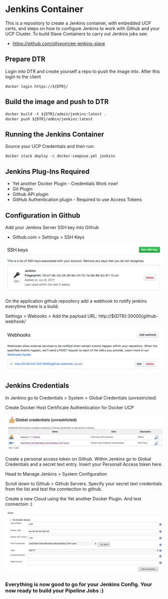 # Jenkins Container
This is a repository to create a Jenkins container, with embedded UCP certs, and steps on how to configure Jenkins to work with Github and your UCP Cluster. To build Slave Containers to carry out Jenkins jobs see:

- https://github.com/ollypom/ee-jenkins-slave

## Prepare DTR
Login into DTR and create yourself a repo to push the image into. After this login to the client

```
docker login https://${DTR}/
```

## Build the image and push to DTR

```
docker build -t ${DTR}/admin/jenkins:latest .
docker push ${DTR}/admin/jenkins:latest
```
## Running the Jenkins Container

Source your UCP Credentials and then run:

```
docker stack deploy -c docker-compose.yml jenkins
```

## Jenkins Plug-Ins Required

- Yet another Docker Plugin - Credentials Work now!
- Git Plugin
- Github API plugin
- GitHub Authentication plugin - Required to use Access Tokens

## Configuration in Github

Add your Jenkins Server SSH key into Github

- Github.com > Settings > SSH Keys

![Alt text](/images/githubsshkey.png?raw=true "Jenkins SSH Key")

On the application github repository add a webhook to notify jenkins everytime there is a build:

Settings > Webooks > Add the payload URL: http://${DTR}:30000/github-webhook/

![Alt text](/images/githubwebhook.png?raw=true "Github Webhook")

## Jenkins Credentials

In Jenkins go to Credentials > System > Global Credentials (unrestricted)

Create Docker Host Certificate Authentication for Docker UCP

![Alt text](/images/jenkinscreds.png?raw=true "Jenkins Credentials")

Create a personal access token on Github. Within Jenkins go to Global Credentials and a secret text entry. Insert your Personall Access token here.

Head to Manage Jenkins > System Configuration

Scroll down to Github > Github Servers. Specify your secret text credentials from the list and test the conntection to github.

Create a new Cloud using the Yet another Docker Plugin. And test connectoin :)

![Alt text](/images/NewCloudConfig.png?raw=true "New Cloud Config")

### Everything is now good to go for your Jenkins Config. Your now ready to build your Pipeline Jobs :)

